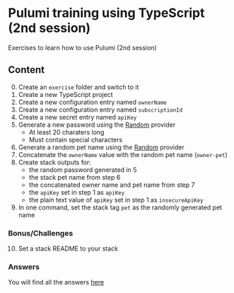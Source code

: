 # Pulumi training using TypeScript (2nd session)
Exercises to learn how to use Pulumi (2nd session)

## Content ##

0. Create an `exercise` folder and switch to it
1. Create a new TypeScript project
2. Create a new configuration entry named `ownerName`
3. Create a new configuration entry named `subscriptionId`
4. Create a new secret entry named `apiKey`
5. Generate a new password using the [Random](https://www.pulumi.com/registry/packages/random/) provider
   * At least 20 charaters long
   * Must contain special characters
6. Generate a random pet name using the [Random](https://www.pulumi.com/registry/packages/random/) provider
7. Concatenate the `ownerName` value with the random pet name (`owner-pet`)
8. Create stack outputs for:
   * the random password generated in 5
   * the stack pet name from step 6
   * the concatenated owner name and pet name from step 7
   * the `apiKey` set in step 1 as `apiKey`
   * the plain text value of `apiKey` set in step 1 as `insecureApiKey`
9. In one command, set the stack tag `pet` as the randomly generated pet name

### Bonus/Challenges ###

10. Set a stack README to your stack

### Answers ###
You will find all the answers [here](answer/)